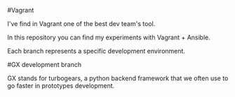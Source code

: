 #Vagrant

I've find in Vagrant one of the best dev team's tool.

In this repository you can find my experiments with Vagrant + Ansible.

Each branch represents a specific development environment.

#GX development branch

GX stands for turbogears, a python backend framework that we often use to go faster in prototypes development.
